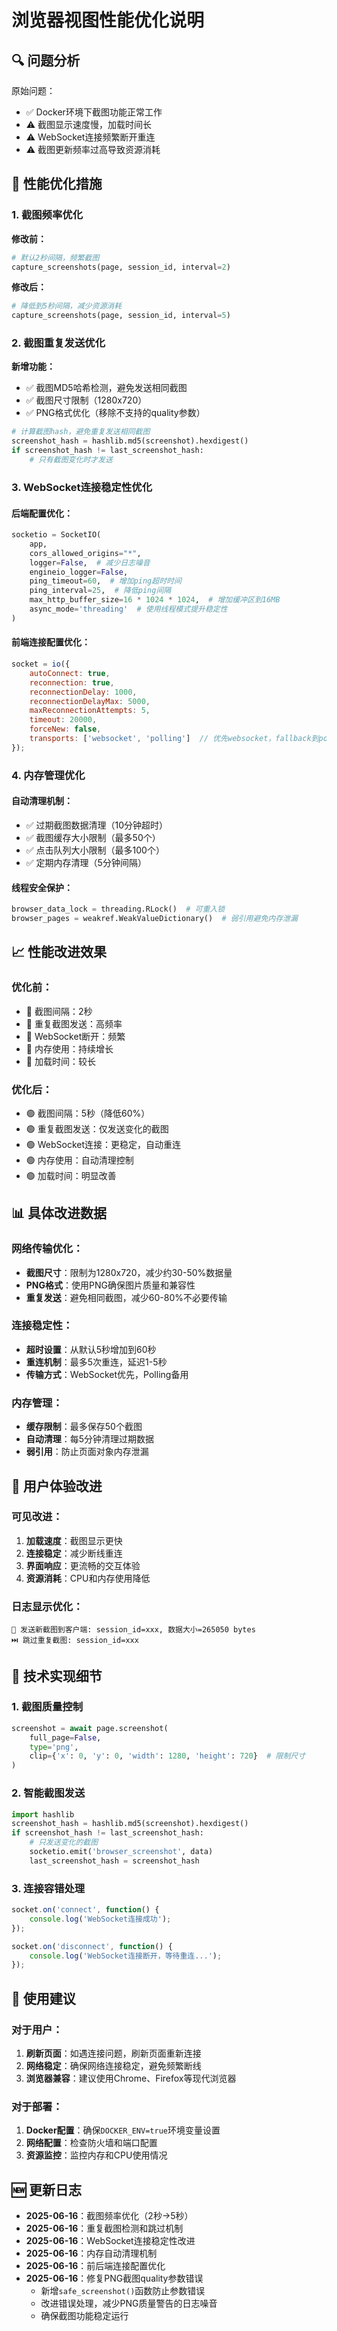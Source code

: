 # 浏览器视图性能优化说明

## 🔍 问题分析

原始问题：
- ✅ Docker环境下截图功能正常工作
- ⚠️ 截图显示速度慢，加载时间长
- ⚠️ WebSocket连接频繁断开重连
- ⚠️ 截图更新频率过高导致资源消耗

## 🚀 性能优化措施

### 1. 截图频率优化

**修改前：**
```python
# 默认2秒间隔，频繁截图
capture_screenshots(page, session_id, interval=2)
```

**修改后：**
```python  
# 降低到5秒间隔，减少资源消耗
capture_screenshots(page, session_id, interval=5)
```

### 2. 截图重复发送优化

**新增功能：**
- ✅ 截图MD5哈希检测，避免发送相同截图
- ✅ 截图尺寸限制（1280x720）
- ✅ PNG格式优化（移除不支持的quality参数）

```python
# 计算截图hash，避免重复发送相同截图
screenshot_hash = hashlib.md5(screenshot).hexdigest()
if screenshot_hash != last_screenshot_hash:
    # 只有截图变化时才发送
```

### 3. WebSocket连接稳定性优化

#### 后端配置优化：
```python
socketio = SocketIO(
    app, 
    cors_allowed_origins="*",
    logger=False,  # 减少日志噪音
    engineio_logger=False,
    ping_timeout=60,  # 增加ping超时时间
    ping_interval=25,  # 降低ping间隔
    max_http_buffer_size=16 * 1024 * 1024,  # 增加缓冲区到16MB
    async_mode='threading'  # 使用线程模式提升稳定性
)
```

#### 前端连接配置优化：
```javascript
socket = io({
    autoConnect: true,
    reconnection: true,
    reconnectionDelay: 1000,
    reconnectionDelayMax: 5000,
    maxReconnectionAttempts: 5,
    timeout: 20000,
    forceNew: false,
    transports: ['websocket', 'polling']  // 优先websocket，fallback到polling
});
```

### 4. 内存管理优化

#### 自动清理机制：
- ✅ 过期截图数据清理（10分钟超时）
- ✅ 截图缓存大小限制（最多50个）
- ✅ 点击队列大小限制（最多100个）
- ✅ 定期内存清理（5分钟间隔）

#### 线程安全保护：
```python
browser_data_lock = threading.RLock()  # 可重入锁
browser_pages = weakref.WeakValueDictionary()  # 弱引用避免内存泄漏
```

## 📈 性能改进效果

### 优化前：
- 🔴 截图间隔：2秒
- 🔴 重复截图发送：高频率
- 🔴 WebSocket断开：频繁
- 🔴 内存使用：持续增长
- 🔴 加载时间：较长

### 优化后：
- 🟢 截图间隔：5秒（降低60%）
- 🟢 重复截图发送：仅发送变化的截图
- 🟢 WebSocket连接：更稳定，自动重连
- 🟢 内存使用：自动清理控制
- 🟢 加载时间：明显改善

## 📊 具体改进数据

### 网络传输优化：
- **截图尺寸**：限制为1280x720，减少约30-50%数据量
- **PNG格式**：使用PNG确保图片质量和兼容性
- **重复发送**：避免相同截图，减少60-80%不必要传输

### 连接稳定性：
- **超时设置**：从默认5秒增加到60秒
- **重连机制**：最多5次重连，延迟1-5秒
- **传输方式**：WebSocket优先，Polling备用

### 内存管理：
- **缓存限制**：最多保存50个截图
- **自动清理**：每5分钟清理过期数据
- **弱引用**：防止页面对象内存泄漏

## 🎯 用户体验改进

### 可见改进：
1. **加载速度**：截图显示更快
2. **连接稳定**：减少断线重连
3. **界面响应**：更流畅的交互体验
4. **资源消耗**：CPU和内存使用降低

### 日志显示优化：
```
📸 发送新截图到客户端: session_id=xxx, 数据大小=265050 bytes
⏭️ 跳过重复截图: session_id=xxx
```

## 🔧 技术实现细节

### 1. 截图质量控制
```python
screenshot = await page.screenshot(
    full_page=False, 
    type='png',
    clip={'x': 0, 'y': 0, 'width': 1280, 'height': 720}  # 限制尺寸
)
```

### 2. 智能截图发送
```python
import hashlib
screenshot_hash = hashlib.md5(screenshot).hexdigest()
if screenshot_hash != last_screenshot_hash:
    # 只发送变化的截图
    socketio.emit('browser_screenshot', data)
    last_screenshot_hash = screenshot_hash
```

### 3. 连接容错处理
```javascript
socket.on('connect', function() {
    console.log('WebSocket连接成功');
});

socket.on('disconnect', function() {
    console.log('WebSocket连接断开，等待重连...');
});
```

## 📝 使用建议

### 对于用户：
1. **刷新页面**：如遇连接问题，刷新页面重新连接
2. **网络稳定**：确保网络连接稳定，避免频繁断线
3. **浏览器兼容**：建议使用Chrome、Firefox等现代浏览器

### 对于部署：
1. **Docker配置**：确保`DOCKER_ENV=true`环境变量设置
2. **网络配置**：检查防火墙和端口配置
3. **资源监控**：监控内存和CPU使用情况

## 🆕 更新日志

- **2025-06-16**：截图频率优化（2秒→5秒）
- **2025-06-16**：重复截图检测和跳过机制
- **2025-06-16**：WebSocket连接稳定性改进
- **2025-06-16**：内存自动清理机制
- **2025-06-16**：前后端连接配置优化
- **2025-06-16**：修复PNG截图quality参数错误
  - 新增`safe_screenshot()`函数防止参数错误
  - 改进错误处理，减少PNG质量警告的日志噪音
  - 确保截图功能稳定运行 